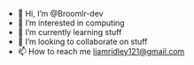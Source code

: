 - 👋 Hi, I’m @Broomlr-dev
- 👀 I’m interested in computing
- 🌱 I’m currently learning stuff
- 💞️ I’m looking to collaborate on stuff
- 📫 How to reach me liamridley121@gmail.com

<!---
Broomlr-dev/Broomlr-dev is a ✨ special ✨ repository because its `README.md` (this file) appears on your GitHub profile.
You can click the Preview link to take a look at your changes.
--->
